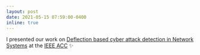 ```yaml
---
layout: post
date: 2021-05-15 07:59:00-0400
inline: true
---
```


I presented our work on [Deflection based cyber attack detection in Network Systems](assets/pdf/Chiquet_ecodep.pdf) at the [IEEE ACC](https://2021.ieeecdc.org/)  :sparkles:
